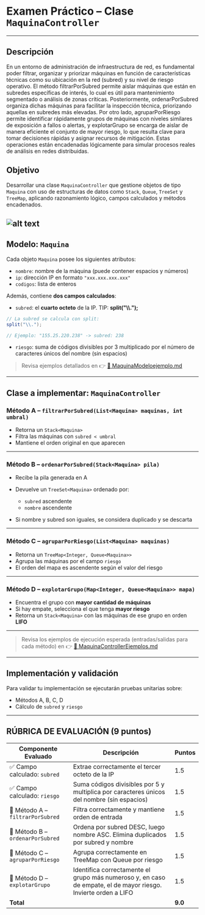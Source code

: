 
#  Examen Práctico – Clase `MaquinaController`

---

##  Descripción
En un entorno de administración de infraestructura de red, es fundamental poder filtrar, organizar y priorizar máquinas en función de características técnicas como su ubicación en la red (subred) y su nivel de riesgo operativo. El método filtrarPorSubred permite aislar máquinas que están en subredes específicas de interés, lo cual es útil para mantenimiento segmentado o análisis de zonas críticas. Posteriormente, ordenarPorSubred organiza dichas máquinas para facilitar la inspección técnica, priorizando aquellas en subredes más elevadas. Por otro lado, agruparPorRiesgo permite identificar rápidamente grupos de máquinas con niveles similares de exposición a fallos o alertas, y explotarGrupo se encarga de aislar de manera eficiente el conjunto de mayor riesgo, lo que resulta clave para tomar decisiones rápidas y asignar recursos de mitigación. Estas operaciones están encadenadas lógicamente para simular procesos reales de análisis en redes distribuidas.

##  Objetivo

Desarrollar una clase `MaquinaController` que gestione objetos de tipo `Maquina` con uso de estructuras de datos como `Stack`, `Queue`, `TreeSet` y `TreeMap`, aplicando razonamiento lógico, campos calculados y métodos encadenados.

![alt text](diagramaUML.png)
---

##  Modelo: `Maquina`

Cada objeto `Maquina` posee los siguientes atributos:

* `nombre`: nombre de la máquina (puede contener espacios y números)
* `ip`: dirección IP en formato `"xxx.xxx.xxx.xxx"`
* `codigos`: lista de enteros

Además, contiene **dos campos calculados**:

* `subred`: el **cuarto octeto** de la IP. TIP: **split("\\\\.");**
```java
// La subred se calcula con split:
split("\\.");

// Ejemplo: "155.25.220.238" -> subred: 238
```


* `riesgo`: suma de códigos divisibles por 3 multiplicado por el número de caracteres únicos del nombre (sin espacios)

> Revisa ejemplos detallados en 👉 [📄 MaquinaModeloejemplo.md](MaquinaModeloejemplo.md)

---

##  Clase a implementar: `MaquinaController`

### Método A – `filtrarPorSubred(List<Maquina> maquinas, int umbral)`

* Retorna un `Stack<Maquina>`
* Filtra las máquinas con `subred < umbral`
* Mantiene el orden original en que aparecen

---

### Método B – `ordenarPorSubred(Stack<Maquina> pila)`

* Recibe la pila generada en A
* Devuelve un `TreeSet<Maquina>` ordenado por:

  * `subred` ascendente
  * `nombre` ascendente
* Si nombre y subred son iguales, se considera duplicado y se descarta

---

### Método C – `agruparPorRiesgo(List<Maquina> maquinas)`

* Retorna un `TreeMap<Integer, Queue<Maquina>>`
* Agrupa las máquinas por el campo `riesgo`
* El orden del mapa es ascendente según el valor del riesgo

---

### Método D – `explotarGrupo(Map<Integer, Queue<Maquina>> mapa)`

* Encuentra el grupo con **mayor cantidad de máquinas**
* Si hay empate, selecciona el que tenga **mayor riesgo**
* Retorna un `Stack<Maquina>` con las máquinas de ese grupo en orden **LIFO**

---

> Revisa los ejemplos de ejecución esperada (entradas/salidas para cada método) en 👉 [📄 MaquinaControllerEjemplos.md](MaquinaControllerEjemplos.md)

---

##  Implementación y validación

Para validar tu implementación se ejecutarán pruebas unitarias sobre:

* Métodos A, B, C, D
* Cálculo de `subred` y `riesgo`

---

##  RÚBRICA DE EVALUACIÓN (9 puntos)

| **Componente Evaluado**          | **Descripción**                                                                                                | **Puntos** |
| -------------------------------- | -------------------------------------------------------------------------------------------------------------- | ---------- |
| ✅ Campo calculado: `subred`      | Extrae correctamente el tercer octeto de la IP                                                                 |  1.5        |
| ✅ Campo calculado: `riesgo`      | Suma códigos divisibles por 5 y multiplica por caracteres únicos del nombre (sin espacios)                     |  1.5        |
| 🔷 Método A – `filtrarPorSubred` | Filtra correctamente y mantiene orden de entrada                                                               | 1.5        |
| 🔷 Método B – `ordenarPorSubred` | Ordena por subred DESC, luego nombre ASC. Elimina duplicados por subred y nombre                               |  1.5        |
| 🔷 Método C – `agruparPorRiesgo` | Agrupa correctamente en TreeMap con Queue por riesgo                                                           | 1.5        |
| 🔷 Método D – `explotarGrupo`    | Identifica correctamente el grupo más numeroso y, en caso de empate, el de mayor riesgo. Invierte orden a LIFO |  1.5       |
| **Total**                        |                                                                                                                | **9.0**    |


